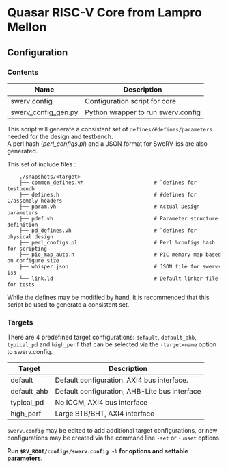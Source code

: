 # Quasar RISC-V Core from Lampro Mellon
## Configuration

### Contents
Name                    | Description
----------------------  | ------------------------------
swerv.config            | Configuration script for core 
swerv_config_gen.py     | Python wrapper to run swerv.config


This script will generate a consistent set of `defines/#defines/parameters` needed for the design and testbench.  
A perl hash (*perl_configs.pl*) and a JSON format for SweRV-iss are also generated.

This set of include files :  
```
    ./snapshots/<target>
    ├── common_defines.vh                       # `defines for testbench
    ├── defines.h                               # #defines for C/assembly headers
    ├── param.vh                            	# Actual Design parameters
    ├── pdef.vh                             	# Parameter structure definition
    ├── pd_defines.vh                           # `defines for physical design
    ├── perl_configs.pl                         # Perl %configs hash for scripting
    ├── pic_map_auto.h                          # PIC memory map based on configure size
    ├── whisper.json                            # JSON file for swerv-iss
    └── link.ld                                 # Default linker file for tests
```

While the defines may be modified by hand, it is recommended that this script be used to generate a consistent set.

### Targets
There are 4 predefined target configurations: `default`, `default_ahb`, `typical_pd` and `high_perf` that can be selected via the `-target=name` option to swerv.config.

Target                  | Description
----------------------  | ------------------------------
default                 | Default configuration. AXI4 bus interface. 
default_ahb             | Default configuration, AHB-Lite bus interface
typical_pd              | No ICCM, AXI4 bus interface
high_perf               | Large BTB/BHT, AXI4 interface


`swerv.config` may be edited to add additional target configurations, or new configurations may be created via the command line `-set` or `-unset` options.

**Run `$RV_ROOT/configs/swerv.config -h` for options and settable parameters.**
